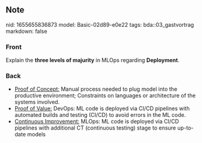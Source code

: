 ## Note
nid: 1655655836873
model: Basic-02d89-e0e22
tags: bda::03_gastvortrag
markdown: false

### Front
Explain the <b>three levels of majurity</b> in MLOps regarding
<b>Deployment</b>.

### Back
<div>
  <ul>
    <li><u>Proof of Concept:</u> Manual process needed to plug
    model into the productive environment; Constraints on languages
    or architecture of the systems involved.
    <li><u>Proof of Value:</u> DevOps: ML code is deployed via
    CI/CD pipelines with automated builds and testing (CI/CD) to
    avoid errors in the ML code.
    <li><u>Continuous Improvement:</u> MLOps: ML code is deployed
    via CI/CD pipelines with additional CT (continuous testing)
    stage to ensure up-to-date models
  </ul>
</div>
